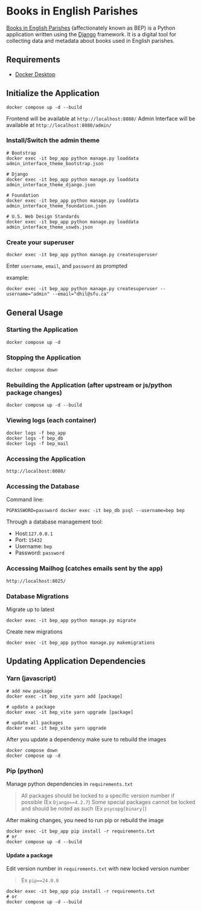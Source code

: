 # Books in English Parishes

[Books in English Parishes](https://dhil.lib.sfu.ca/bep) (affectionately known as BEP) is a Python application written using the [Django](https://www.djangoproject.com/) framework. It is a digital tool for collecting data and metadata
about books used in English parishes.

## Requirements

- [Docker Desktop](https://www.docker.com/products/docker-desktop/)

## Initialize the Application

    docker compose up -d --build

Frontend will be available at `http://localhost:8080/`
Admin Interface will be available at `http://localhost:8080/admin/`

### Install/Switch the admin theme

    # Bootstrap
    docker exec -it bep_app python manage.py loaddata admin_interface_theme_bootstrap.json

    # Django
    docker exec -it bep_app python manage.py loaddata  admin_interface_theme_django.json

    # Foundation
    docker exec -it bep_app python manage.py loaddata  admin_interface_theme_foundation.json

    # U.S. Web Design Standards
    docker exec -it bep_app python manage.py loaddata  admin_interface_theme_uswds.json

### Create your superuser

    docker exec -it bep_app python manage.py createsuperuser

Enter `username`, `email`, and `password` as prompted

example:

    docker exec -it bep_app python manage.py createsuperuser --username="admin" --email="dhil@sfu.ca"

## General Usage

### Starting the Application

    docker compose up -d

### Stopping the Application

    docker compose down

### Rebuilding the Application (after upstream or js/python package changes)

    docker compose up -d --build

### Viewing logs (each container)

    docker logs -f bep_app
    docker logs -f bep_db
    docker logs -f bep_mail

### Accessing the Application

    http://localhost:8080/

### Accessing the Database

Command line:

    PGPASSWORD=password docker exec -it bep_db psql --username=bep bep

Through a database management tool:
- Host:`127.0.0.1`
- Port: `15432`
- Username: `bep`
- Password: `password`

### Accessing Mailhog (catches emails sent by the app)

    http://localhost:8025/

### Database Migrations

Migrate up to latest

    docker exec -it bep_app python manage.py migrate

Create new migrations

    docker exec -it bep_app python manage.py makemigrations

## Updating Application Dependencies

### Yarn (javascript)

    # add new package
    docker exec -it bep_vite yarn add [package]

    # update a package
    docker exec -it bep_vite yarn upgrade [package]

    # update all packages
    docker exec -it bep_vite yarn upgrade

After you update a dependency make sure to rebuild the images

    docker compose down
    docker compose up -d

### Pip (python)

Manage python dependencies in `requirements.txt`
>All packages should be locked to a specific version number if possible (Ex `Django==4.2.7`)
>Some special packages cannot be locked and should be noted as such (Ex `psycopg[binary]`)

After making changes, you need to run pip or rebuild the image

    docker exec -it bep_app pip install -r requirements.txt
    # or
    docker compose up -d --build

#### Update a package

Edit version number in `requirements.txt` with new locked version number
>Ex `pip==24.0.0`

    docker exec -it bep_app pip install -r requirements.txt
    # or
    docker compose up -d --build
